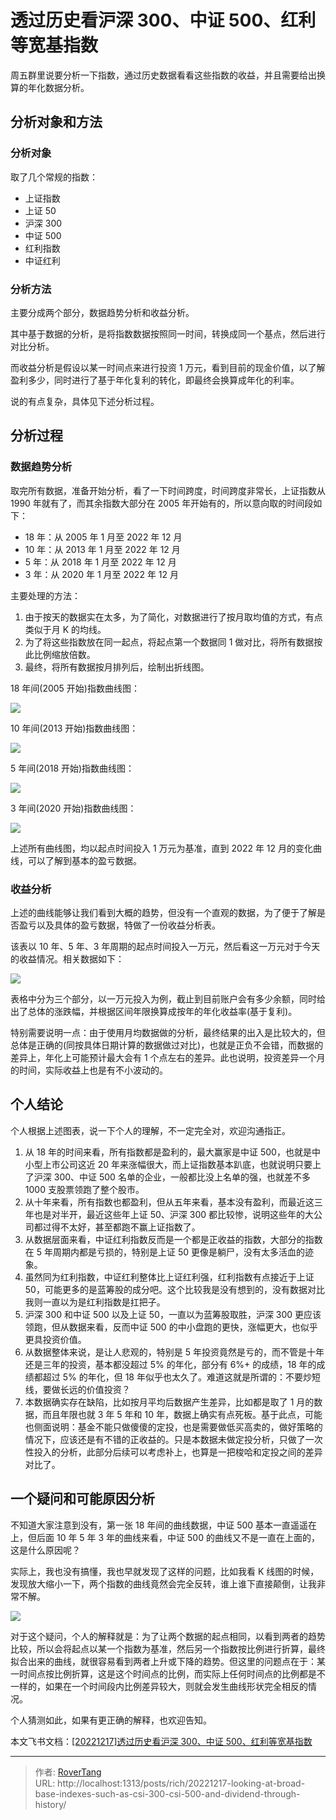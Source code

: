 # 透过历史看沪深 300、中证 500、红利等宽基指数


周五群里说要分析一下指数，通过历史数据看看这些指数的收益，并且需要给出换算的年化数据分析。

## 分析对象和方法

### 分析对象

取了几个常规的指数：

- 上证指数
- 上证 50
- 沪深 300
- 中证 500
- 红利指数
- 中证红利

### 分析方法

主要分成两个部分，数据趋势分析和收益分析。

其中基于数据的分析，是将指数数据按照同一时间，转换成同一个基点，然后进行对比分析。

而收益分析是假设以某一时间点来进行投资 1 万元，看到目前的现金价值，以了解盈利多少，同时进行了基于年化复利的转化，即最终会换算成年化的利率。

说的有点复杂，具体见下述分析过程。

## 分析过程

### 数据趋势分析

取完所有数据，准备开始分析，看了一下时间跨度，时间跨度非常长，上证指数从 1990 年就有了，而其余指数大部分在 2005 年开始有的，所以意向取的时间段如下：

- 18 年：从 2005 年 1 月至 2022 年 12 月
- 10 年：从 2013 年 1 月至 2022 年 12 月
- 5 年：从 2018 年 1 月至 2022 年 12 月
- 3 年：从 2020 年 1 月至 2022 年 12 月

主要处理的方法：

1. 由于按天的数据实在太多，为了简化，对数据进行了按月取均值的方式，有点类似于月 K 的均线。
2. 为了将这些指数放在同一起点，将起点第一个数据同 1 做对比，将所有数据按此比例缩放倍数。
3. 最终，将所有数据按月排列后，绘制出折线图。

18 年间(2005 开始)指数曲线图：

![](static/boxcna9n6xahtQYcFb4RP8AqMvh.jpg)

10 年间(2013 开始)指数曲线图：

![](static/boxcnHikLANAOaUAl0Ce7hZ3osc.jpg)

5 年间(2018 开始)指数曲线图：

![](static/boxcn6ySQk1P3ntD9viaCkBB9sh.jpg)

3 年间(2020 开始)指数曲线图：

![](static/boxcngbsqbB33uVEhMYav0cazIh.png)

上述所有曲线图，均以起点时间投入 1 万元为基准，直到 2022 年 12 月的变化曲线，可以了解到基本的盈亏数据。

### 收益分析

上述的曲线能够让我们看到大概的趋势，但没有一个直观的数据，为了便于了解是否盈亏以及具体的盈亏数据，特做了一份收益分析表。

该表以 10 年、5 年、3 年周期的起点时间投入一万元，然后看这一万元对于今天的收益情况。相关数据如下：

![](static/boxcn0KNMnIMW0kbpuvGE6pr1af.jpg)

表格中分为三个部分，以一万元投入为例，截止到目前账户会有多少余额，同时给出了总体的涨跌幅，并根据区间年限换算成按年的年化收益率(基于复利)。

特别需要说明一点：由于使用月均数据做的分析，最终结果的出入是比较大的，但总体是正确的(同按具体日期计算的数据做过对比)，也就是正负不会错，而数据的差异上，年化上可能预计最大会有 1 个点左右的差异。此也说明，投资差异一个月的时间，实际收益上也是有不小波动的。

## 个人结论

个人根据上述图表，说一下个人的理解，不一定完全对，欢迎沟通指正。

1. 从 18 年的时间来看，所有指数都是盈利的，最大赢家是中证 500，也就是中小型上市公司这近 20 年来涨幅很大，而上证指数基本趴底，也就说明只要上了沪深 300、中证 500 名单的企业，一般都比没上名单的强，也就差不多 1000 支股票领跑了整个股市。
2. 从十年来看，所有指数也都盈利，但从五年来看，基本没有盈利，而最近这三年也是对半开，最近这些年上证 50、沪深 300 都比较惨，说明这些年的大公司都过得不太好，甚至都跑不赢上证指数了。
3. 从数据层面来看，中证红利指数反而是一个都是正收益的指数，大部分的指数在 5 年周期内都是亏损的，特别是上证 50 更像是躺尸，没有太多活血的迹象。
4. 虽然同为红利指数，中证红利整体比上证红利强，红利指数有点接近于上证 50，可能更多的是蓝筹股的成分吧。这个比较我是没有想到的，没有数据对比我则一直以为是红利指数是扛把子。
5. 沪深 300 和中证 500 以及上证 50，一直以为蓝筹股取胜，沪深 300 更应该领跑，但从数据来看，反而中证 500 的中小盘跑的更快，涨幅更大，也似乎更具投资价值。
6. 从数据整体来说，是让人悲观的，特别是 5 年投资竟然是亏的，而不管是十年还是三年的投资，基本都没超过 5% 的年化，部分有 6%&#43; 的成绩，18 年的成绩都超过 5% 的年化，但 18 年似乎也太久了。难道这就是所谓的：不要炒短线，要做长远的价值投资？
7. 本数据确实存在缺陷，比如按月平均后数据产生差异，比如都是取了 1 月的数据，而且年限也就 3 年 5 年和 10 年，数据上确实有点死板。基于此点，可能也侧面说明：基金不能只做傻傻的定投，也是需要做低买高卖的，做好策略的情况下，应该还是有不错的正收益的。只是本数据未做定投分析，只做了一次性投入的分析，此部分后续可以考虑补上，也算是一把梭哈和定投之间的差异对比了。

## 一个疑问和可能原因分析

不知道大家注意到没有，第一张 18 年间的曲线数据，中证 500 基本一直遥遥在上，但后面 10 年 5 年 3 年的曲线来看，中证 500 的曲线又不是一直在上面的，这是什么原因呢？

实际上，我也没有搞懂，我也早就发现了这样的问题，比如我看 K 线图的时候，发现放大缩小一下，两个指数的曲线竟然会完全反转，谁上谁下直接颠倒，让我非常不解。

![](static/boxcnwgKdXkbVyciqaSogGaYA4c.jpg)

对于这个疑问，个人的解释就是：为了让两个数据的起点相同，以看到两者的趋势比较，所以会将起点以某一个指数为基准，然后另一个指数按比例进行折算，最终拟合出来的曲线，就很容易看到两者上升或下降的趋势。但这里的问题点在于：某一时间点按比例折算，这是这个时间点的比例，而实际上任何时间点的比例都是不一样的，如果在一个时间段内比例差异较大，则就会发生曲线形状完全相反的情况。

个人猜测如此，如果有更正确的解释，也欢迎告知。

本文飞书文档：[[20221217]透过历史看沪深 300、中证 500、红利等宽基指数](https://rovertang.feishu.cn/docx/EQCgdpcrmo6VyPxV57zcEilGnhc)



---

> 作者: [RoverTang](https://rovertang.com)  
> URL: http://localhost:1313/posts/rich/20221217-looking-at-broad-base-indexes-such-as-csi-300-csi-500-and-dividend-through-history/  

